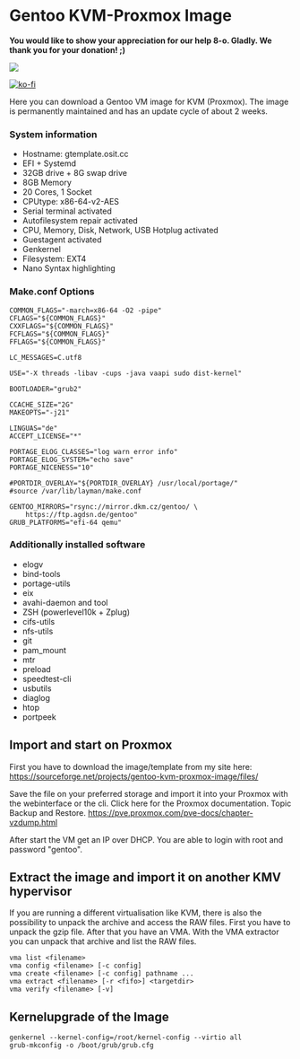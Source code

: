 Gentoo KVM-Proxmox Image
========================

**You would like to show your appreciation for our help 8-o. Gladly. We thank you for your donation! ;)**

<a href="https://www.paypal.com/donate/?hosted_button_id=JTFYJYVH37MNE">
  <img src="https://www.paypalobjects.com/en_US/i/btn/btn_donate_LG.gif">
</a>

[![ko-fi](https://ko-fi.com/img/githubbutton_sm.svg)](https://ko-fi.com/L3L813B3CV)


Here you can download a Gentoo VM image for KVM (Proxmox). The image is permanently maintained and has an update cycle of about 2 weeks.

### System information

+ Hostname: gtemplate.osit.cc
+ EFI + Systemd
+ 32GB drive + 8G swap drive
+ 8GB Memory
+ 20 Cores, 1 Socket
+ CPUtype: x86-64-v2-AES
+ Serial terminal activated
+ Autofilesystem repair activated
+ CPU, Memory, Disk, Network, USB Hotplug activated
+ Guestagent activated
+ Genkernel
+ Filesystem: EXT4
+ Nano Syntax highlighting

### Make.conf Options

~~~
COMMON_FLAGS="-march=x86-64 -O2 -pipe"
CFLAGS="${COMMON_FLAGS}"
CXXFLAGS="${COMMON_FLAGS}"
FCFLAGS="${COMMON_FLAGS}"
FFLAGS="${COMMON_FLAGS}"

LC_MESSAGES=C.utf8

USE="-X threads -libav -cups -java vaapi sudo dist-kernel"

BOOTLOADER="grub2"

CCACHE_SIZE="2G"
MAKEOPTS="-j21"

LINGUAS="de"
ACCEPT_LICENSE="*"

PORTAGE_ELOG_CLASSES="log warn error info"
PORTAGE_ELOG_SYSTEM="echo save"
PORTAGE_NICENESS="10"

#PORTDIR_OVERLAY="${PORTDIR_OVERLAY} /usr/local/portage/"
#source /var/lib/layman/make.conf

GENTOO_MIRRORS="rsync://mirror.dkm.cz/gentoo/ \
    https://ftp.agdsn.de/gentoo"
GRUB_PLATFORMS="efi-64 qemu"
~~~

### Additionally installed software

+ elogv
+ bind-tools
+ portage-utils
+ eix
+ avahi-daemon and tool
+ ZSH (powerlevel10k + Zplug)
+ cifs-utils
+ nfs-utils
+ git
+ pam_mount
+ mtr
+ preload
+ speedtest-cli
+ usbutils
+ diaglog
+ htop
+ portpeek

## Import and start on Proxmox

First you have to download the image/template from my site here: https://sourceforge.net/projects/gentoo-kvm-proxmox-image/files/

Save the file on your preferred storage and import it into your Proxmox with the webinterface or the cli. Click here for the Proxmox documentation. Topic Backup and Restore.
https://pve.proxmox.com/pve-docs/chapter-vzdump.html

After start the VM get an IP over DHCP. You are able to login with root and password "gentoo".

## Extract the image and import it on another KMV hypervisor
If you are running a different virtualisation like KVM, there is also the possibility to unpack the archive and access the RAW files.
First you have to unpack the gzip file. After that you have an VMA. With the VMA extractor you can unpack that archive and list the RAW files.

~~~
vma list <filename>
vma config <filename> [-c config]
vma create <filename> [-c config] pathname ...
vma extract <filename> [-r <fifo>] <targetdir>
vma verify <filename> [-v]
~~~

## Kernelupgrade of the Image
~~~
genkernel --kernel-config=/root/kernel-config --virtio all
grub-mkconfig -o /boot/grub/grub.cfg
~~~
